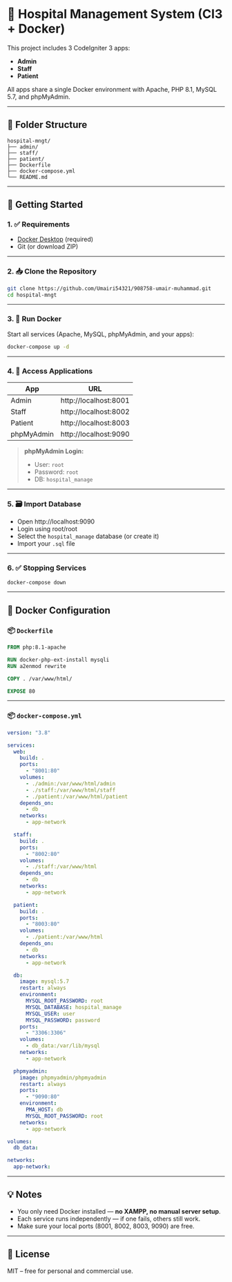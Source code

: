 # 🏥 Hospital Management System (CI3 + Docker)

This project includes 3 CodeIgniter 3 apps:

- **Admin**
- **Staff**
- **Patient**

All apps share a single Docker environment with Apache, PHP 8.1, MySQL 5.7, and phpMyAdmin.

---

## 📁 Folder Structure

```
hospital-mngt/
├── admin/
├── staff/
├── patient/
├── Dockerfile
├── docker-compose.yml
└── README.md
```

---

## 🚀 Getting Started

### 1. ✅ Requirements

- [Docker Desktop](https://www.docker.com/products/docker-desktop) (required)
- Git (or download ZIP)

---

### 2. 📥 Clone the Repository

```bash
git clone https://github.com/Umairi54321/908758-umair-muhammad.git
cd hospital-mngt
```

---

### 3. 🐳 Run Docker

Start all services (Apache, MySQL, phpMyAdmin, and your apps):

```bash
docker-compose up -d
```

---

### 4. 🧪 Access Applications

| App        | URL                   |
|------------|------------------------|
| Admin      | http://localhost:8001 |
| Staff      | http://localhost:8002 |
| Patient    | http://localhost:8003 |
| phpMyAdmin | http://localhost:9090 |

> **phpMyAdmin Login:**
> - User: `root`
> - Password: `root`
> - DB: `hospital_manage`

---

### 5. 🗃 Import Database

- Open http://localhost:9090
- Login using root/root
- Select the `hospital_manage` database (or create it)
- Import your `.sql` file

---

### 6. ✅ Stopping Services

```bash
docker-compose down
```

---

## 🐳 Docker Configuration

### 📦 `Dockerfile`

```Dockerfile
FROM php:8.1-apache

RUN docker-php-ext-install mysqli
RUN a2enmod rewrite

COPY . /var/www/html/

EXPOSE 80
```

---

### 📦 `docker-compose.yml`

```yaml
version: "3.8"

services:
  web:
    build: .
    ports:
      - "8001:80"
    volumes:
      - ./admin:/var/www/html/admin
      - ./staff:/var/www/html/staff
      - ./patient:/var/www/html/patient
    depends_on:
      - db
    networks:
      - app-network

  staff:
    build: .
    ports:
      - "8002:80"
    volumes:
      - ./staff:/var/www/html
    depends_on:
      - db
    networks:
      - app-network

  patient:
    build: .
    ports:
      - "8003:80"
    volumes:
      - ./patient:/var/www/html
    depends_on:
      - db
    networks:
      - app-network

  db:
    image: mysql:5.7
    restart: always
    environment:
      MYSQL_ROOT_PASSWORD: root
      MYSQL_DATABASE: hospital_manage
      MYSQL_USER: user
      MYSQL_PASSWORD: password
    ports:
      - "3306:3306"
    volumes:
      - db_data:/var/lib/mysql
    networks:
      - app-network

  phpmyadmin:
    image: phpmyadmin/phpmyadmin
    restart: always
    ports:
      - "9090:80"
    environment:
      PMA_HOST: db
      MYSQL_ROOT_PASSWORD: root
    networks:
      - app-network

volumes:
  db_data:

networks:
  app-network:
```

---

## 💡 Notes

- You only need Docker installed — **no XAMPP, no manual server setup**.
- Each service runs independently — if one fails, others still work.
- Make sure your local ports (8001, 8002, 8003, 9090) are free.

---

## 📄 License

MIT – free for personal and commercial use.